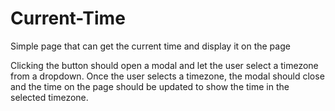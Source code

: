 # Current-Time
Simple page that can get the current time and display it on the page

Clicking the button should open a modal and let the user select a timezone from a dropdown. Once the user selects a timezone, the modal should close and the time on the page should be updated to show the time in the selected timezone.